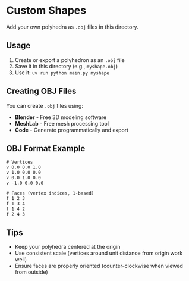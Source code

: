 # Custom Shapes

Add your own polyhedra as `.obj` files in this directory.

## Usage

1. Create or export a polyhedron as an `.obj` file
2. Save it in this directory (e.g., `myshape.obj`)
3. Use it: `uv run python main.py myshape`

## Creating OBJ Files

You can create `.obj` files using:
- **Blender** - Free 3D modeling software
- **MeshLab** - Free mesh processing tool
- **Code** - Generate programmatically and export

## OBJ Format Example

```obj
# Vertices
v 0.0 0.0 1.0
v 1.0 0.0 0.0
v 0.0 1.0 0.0
v -1.0 0.0 0.0

# Faces (vertex indices, 1-based)
f 1 2 3
f 1 3 4
f 1 4 2
f 2 4 3
```

## Tips

- Keep your polyhedra centered at the origin
- Use consistent scale (vertices around unit distance from origin work well)
- Ensure faces are properly oriented (counter-clockwise when viewed from outside)
